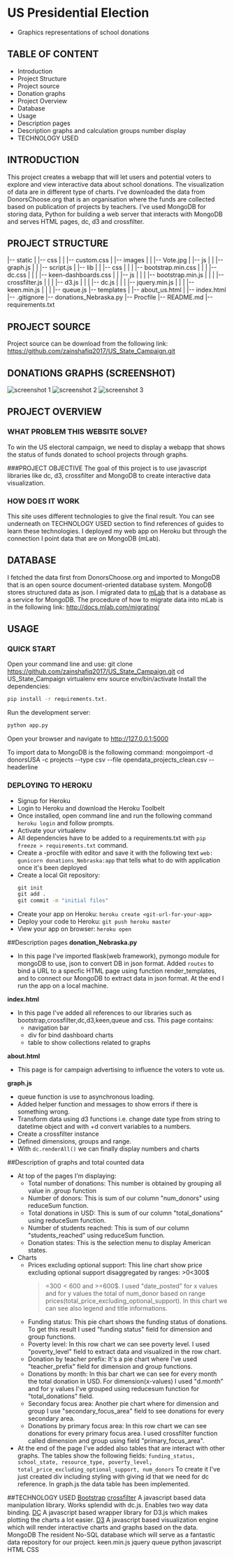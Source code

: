 # US Presidential Election
 - Graphics representations of school donations

## TABLE OF CONTENT
   - Introduction
   - Project Structure
   - Project source
   - Donation graphs
   - Project Overview
   - Database
   - Usage
   - Description pages
   - Description graphs and calculation groups number display
   - TECHNOLOGY USED

## INTRODUCTION
This project creates a webapp that will let users and potential voters to explore and view interactive data about school donations. The visualization of data
are in different type of charts. I've downloaded the data from DonorsChoose.org that is an organisation where the funds are collected based on publication of projects by teachers.
I've used MongoDB for storing data, Python for building a web server that interacts with MongoDB and serves HTML pages, dc, d3 and crossfilter.

## PROJECT STRUCTURE
|-- static
|   |-- css
|   |   |-- custom.css
|   |-- images
|   |   |-- Vote.jpg
|   |-- js
|   |   |-- graph.js
|   |   |-- script.js
|   |-- lib
|   |   |-- css
|   |   |   |-- bootstrap.min.css
|   |   |   |-- dc.css
|   |   |   |-- keen-dashboards.css
|   |   |-- js
|   |   |   |-- bootstrap.min.js
|   |   |   |-- crossfilter.js
|   |   |   |-- d3.js
|   |   |   |-- dc.js
|   |   |   |-- jquery.min.js
|   |   |   |-- keen.min.js
|   |   |   |-- queue.js
|-- templates
|   |-- about_us.html
|   |-- index.html
|-- .gitignore
|-- donations_Nebraska.py
|-- Procfile
|-- README.md
|-- requirements.txt

## PROJECT SOURCE
Project source can be download from the following link:
https://github.com/zainshafiq2017/US_State_Campaign.git

## DONATIONS GRAPHS  (SCREENSHOT)
![screenshot 1](static/images/readme1.jpg?raw=true "screenshot 1")
![screenshot 2](static/images/readme2.jpg?raw=true "screenshot 2")
![screenshot 3](static/images/readme3.jpg?raw=true "screenshot 3")

## PROJECT OVERVIEW
### WHAT PROBLEM THIS WEBSITE SOLVE?
To win the US electoral campaign, we need to display a webapp that shows the status of funds donated to school projects through graphs.

###PROJECT OBJECTIVE
The goal of this project is to use javascript libraries like dc, d3, crossfilter and MongoDB to create interactive data visualization.

### HOW DOES IT WORK
This site uses different technologies to give the final result. You can see underneath on TECHNOLOGY USED section to find references of guides to learn these technologies.
I deployed my web app on Heroku but through the connection I point data that are on MongoDB (mLab).

## DATABASE
I fetched the data first from DonorsChoose.org and imported to MongoDB that is an open source document-oriented database system. MongoDB stores structured data as json. I migrated
data to [mLab](https://mlab.com/) that is a database as a service for MongoDB. The procedure of how to migrate data into mLab is in the following link:
http://docs.mlab.com/migrating/

## USAGE
### QUICK START
Open your command line and use:
git clone https://github.com/zainshafiq2017/US_State_Campaign.git
cd US_State_Campaign
virtualenv env
source env/bin/activate
Install the dependencies:
```cmd
pip install -r requirements.txt.
```

Run the development server:
```cmd
python app.py
```

Open your browser and navigate to http://127.0.0.1:5000

To import data to MongoDB is the following command:
mongoimport -d donorsUSA -c projects --type csv --file opendata_projects_clean.csv --headerline

### DEPLOYING TO HEROKU
 - Signup for Heroku
 - Login to Heroku and download the Heroku Toolbelt
 - Once installed, open command line and run the following command `heroku login` and follow prompts.
 - Activate your virtualenv
 - All dependencies have to be added to a requirements.txt with `pip freeze > requirements.txt` command.
 - Create a -procfile with editor and save it with the following text `web: gunicorn donations_Nebraska:app` that tells what to do with application once it's been deployed
 - Create a local Git repository:
   ```cmd
   git init
   git add .
   git commit -m "initial files"
   ```
 - Create your app on Heroku:
   `heroku create <git-url-for-your-app>`
 - Deploy your code to Heroku:
   `git push heroku master`
 - View your app on browser:
   `heroku open`

##Description pages
**donation_Nebraska.py**
 - In this page I've imported flask(web framework), pymongo module for mongoDB to use, json to convert DB in json format.
   Added `routes` to bind a URL to a specfic HTML page using function render_templates, and to connect our MongoDB to extract data in json format.
   At the end I run the app on a local machine.

**index.html**
 - In this page I've added all references to our libraries such as bootstrap,crossfilter,dc,d3,keen,queue and css.
   This page contains:
    - navigation bar
    - div for bind dashboard charts
    - table to show collections related to graphs

**about.html**
 - This page is for campaign advertising to influence the voters to vote us.

**graph.js**
 - queue function is use to asynchronous loading.
 - Added helper function and messages to show errors if there is something wrong.
 - Transform data using d3 functions i.e. change date type from string to datetime object and with +d convert variables to a numbers.
 - Create a crossfilter instance
 - Defined dimensions, groups and range.
 - With `dc.renderAll()` we can finally display numbers and charts

##Description of graphs and total counted data
 - At top of the pages I'm displaying:
   - Total number of donations: This number is obtained by grouping all value in .group function
   - Number of donors: This is sum of our column "num_donors" using reduceSum function.
   - Total donations in USD: This is sum of our column "total_donations" using reduceSum function.
   - Number of students reached: This is sum of our column "students_reached" using reduceSum function.
   - Donation states: This is the selection menu to display American states.
 - Charts
   - Prices excluding optional support: This line chart show price excluding optional support disaggregated by ranges: >0<300$ 
     >=300$<600$ and >=600$. I used "date_posted" for x values and for y values the total of num_donor based on range prices(total_price_excluding_optional_support).
     In this chart we can see also legend and title informations.
   - Funding status: This pie chart shows the funding status of donations. To get this result I used "funding status" field for 
     dimension and group functions.
   - Poverty level: In this row chart we can see poverty level. I used "poverty_level" field to extract data and visualized in the
     row chart.
   - Donation by teacher prefix: It's a pie chart where I've used "teacher_prefix" field for dimension and group functions. 
   - Donations by month: In this bar chart we can see for every month the total donation in USD. For dimension(x-values) I used 
     "d.month" and for y values I've grouped using reducesum function for "total_donations" field.
   - Secondary focus area: Another pie chart where for dimension and group I use "secondary_focus_area" field to see donations for
     every secondary area.
   - Donations by primary focus area: In this row chart we can see donations for every primary focus area.
     I used crossfilter function called dimension and group using field "primary_focus_area".
 - At the end of the page I've added also tables that are interact with other graphs. The tables show the following fields: `funding_status, school_state, resource_type, poverty_level, total_price_excluding_optional_support, num_donors`
   To create it I've just created div including styling with giving id that we need for dc reference. In graph.js the data table has been implemented.

##TECHNOLOGY USED
[Bootstrap](https://getbootstrap.com/docs/4.0/getting-started/introduction/)
[crossfilter](http://square.github.io/crossfilter/)
A javascript based data manipulation library. Works splendid with dc.js. Enables two way data binding.
[DC](https://dc-js.github.io/dc.js/)
A javascript based wrapper library for D3.js which makes plotting the charts a lot easier.
[D3](https://github.com/d3/d3/wiki)
A javascript based visualization engine which will render interactive charts and graphs based on the data.
MongoDB
The resident No-SQL database which will serve as a fantastic data repository for our project.
keen.min.js
jquery
queue
python
javascript
HTML
CSS
